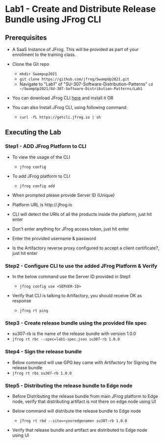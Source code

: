 # Lab1 - Create and Distribute Release Bundle using JFrog CLI

## Prerequisites

- A SaaS Instance of JFrog. This will be provided as part of your enrollment to the training class.

- Clone the Git repo
  - ```mkdir Swampup2021```
  - ```git clone https://github.com/jfrog/SwampUp2021.git```
  - Navigate to "Lab1" of "SU-307-Software-Distribution-Patterns"
    ```cd ~/SwampUp2021/SU-307-Software-Distribution-Patterns/Lab1```

- You can download JFrog CLI [here](https://jfrog.com/getcli/) and install it
OR
- You can also Install JFrog CLI, using following command:
  - ```curl -fL https://getcli.jfrog.io | sh```

## Executing the Lab

### Step1 - ADD JFrog Platform to CLI

- To view the usage of the CLI
  - ```jfrog config```

- To add JFrog platform to CLI
  - ```jfrog config add```
  
- When prompted please provide Server ID (Unique)

- Platform URL is http://<yourinstancename>.jfrog.io

- CLI will detect the URIs of all the products inside the platform, just hit enter

- Don't enter anything for JFrog access token, just hit enter

- Enter the provided username & password

- Is the Artifactory reverse proxy configured to accept a client certificate?, just hit enter

### Step2 - Configure CLI to use the added JFrog Platform & Verify

- In the below command use the Server ID provided in Step1
  - ```jfrog config use <SERVER-ID>```

- Verify that CLI is talking to Artifactory, you should receive OK as response
  - ```jfrog rt ping```

### Step3 - Create release bundle using the provided file spec

- su307-rb is the name of the release bundle with version 1.0.0
 - ```jfrog rt rbc --spec=lab1-spec.json su307-rb 1.0.0```

### Step4 - Sign the release bundle

- Below command will use GPG key came with Artifactory for Signing the release bundle
 - ```jfrog rt rbs su307-rb 1.0.0```

### Step5 - Distributing the release bundle to Edge node

- Before Distributing the release bundle from main JFrog platform to Edge node, verify that distributing artifact is not there on edge node using UI

- Below command will distribute the release bundle to Edge node
  - ```jfrog rt rbd --site=<youredgename> su307-rb 1.0.0```

- Verify that release bundle and artifact are distributed to Edge node using UI